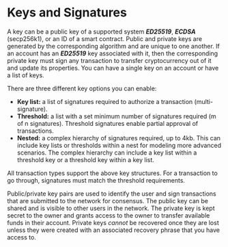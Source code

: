 # Keys and Signatures

A key can be a public key of a supported system _**ED25519**_, _**ECDSA**_ (secp256k1), or an ID of a smart contract. Public and private keys are generated by the corresponding algorithm and are unique to one another. If an account has an _**ED25519**_ key associated with it, then the corresponding private key must sign any transaction to transfer cryptocurrency out of it and update its properties. You can have a single key on an account or have a list of keys.

There are three different key options you can enable:

* **Key list:** a list of signatures required to authorize a transaction (multi-signature).
* **Threshold:** a list with a set minimum number of signatures required (m of n signatures). Threshold signatures enable partial approval of transactions.
* **Nested:** a complex hierarchy of signatures required, up to 4kb. This can include key lists or thresholds within a nest for modeling more advanced scenarios. The complex hierarchy can include a key list within a threshold key or a threshold key within a key list.

All transaction types support the above key structures. For a transaction to go through, signatures must match the threshold requirements.

Public/private key pairs are used to identify the user and sign transactions that are submitted to the network for consensus. The public key can be shared and is visible to other users in the network. The private key is kept secret to the owner and grants access to the owner to transfer available funds in their account. Private keys _cannot_ be recovered once they are lost unless they were created with an associated recovery phrase that you have access to.
